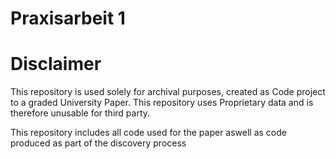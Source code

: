 # Praxisarbeit 1

# Disclaimer
This repository is used solely for archival purposes, created as Code project to a graded University Paper. This repository uses Proprietary data and is therefore unusable for third party. 

This repository includes all code used for the paper aswell as code produced as part of the discovery process 
